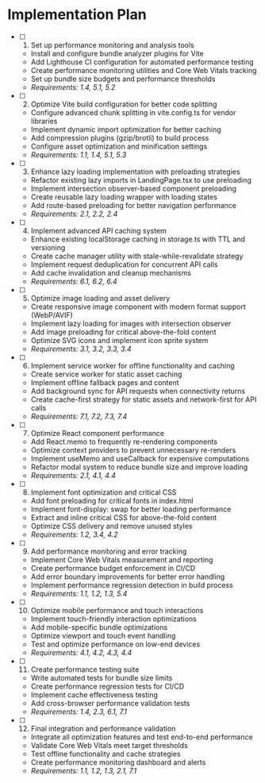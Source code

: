 # Implementation Plan

- [ ] 1. Set up performance monitoring and analysis tools

  - Install and configure bundle analyzer plugins for Vite
  - Add Lighthouse CI configuration for automated performance testing
  - Create performance monitoring utilities and Core Web Vitals tracking
  - Set up bundle size budgets and performance thresholds
  - _Requirements: 1.4, 5.1, 5.2_

- [ ] 2. Optimize Vite build configuration for better code splitting

  - Configure advanced chunk splitting in vite.config.ts for vendor libraries
  - Implement dynamic import optimization for better caching
  - Add compression plugins (gzip/brotli) to build process
  - Configure asset optimization and minification settings
  - _Requirements: 1.1, 1.4, 5.1, 5.3_

- [ ] 3. Enhance lazy loading implementation with preloading strategies

  - Refactor existing lazy imports in LandingPage.tsx to use preloading
  - Implement intersection observer-based component preloading
  - Create reusable lazy loading wrapper with loading states
  - Add route-based preloading for better navigation performance
  - _Requirements: 2.1, 2.2, 2.4_

- [ ] 4. Implement advanced API caching system

  - Enhance existing localStorage caching in storage.ts with TTL and versioning
  - Create cache manager utility with stale-while-revalidate strategy
  - Implement request deduplication for concurrent API calls
  - Add cache invalidation and cleanup mechanisms
  - _Requirements: 6.1, 6.2, 6.4_

- [ ] 5. Optimize image loading and asset delivery

  - Create responsive image component with modern format support (WebP/AVIF)
  - Implement lazy loading for images with intersection observer
  - Add image preloading for critical above-the-fold content
  - Optimize SVG icons and implement icon sprite system
  - _Requirements: 3.1, 3.2, 3.3, 3.4_

- [ ] 6. Implement service worker for offline functionality and caching

  - Create service worker for static asset caching
  - Implement offline fallback pages and content
  - Add background sync for API requests when connectivity returns
  - Create cache-first strategy for static assets and network-first for API calls
  - _Requirements: 7.1, 7.2, 7.3, 7.4_

- [ ] 7. Optimize React component performance

  - Add React.memo to frequently re-rendering components
  - Optimize context providers to prevent unnecessary re-renders
  - Implement useMemo and useCallback for expensive computations
  - Refactor modal system to reduce bundle size and improve loading
  - _Requirements: 2.1, 4.1, 4.4_

- [ ] 8. Implement font optimization and critical CSS

  - Add font preloading for critical fonts in index.html
  - Implement font-display: swap for better loading performance
  - Extract and inline critical CSS for above-the-fold content
  - Optimize CSS delivery and remove unused styles
  - _Requirements: 1.2, 3.4, 4.2_

- [ ] 9. Add performance monitoring and error tracking

  - Implement Core Web Vitals measurement and reporting
  - Create performance budget enforcement in CI/CD
  - Add error boundary improvements for better error handling
  - Implement performance regression detection in build process
  - _Requirements: 1.1, 1.2, 1.3, 5.4_

- [ ] 10. Optimize mobile performance and touch interactions

  - Implement touch-friendly interaction optimizations
  - Add mobile-specific bundle optimizations
  - Optimize viewport and touch event handling
  - Test and optimize performance on low-end devices
  - _Requirements: 4.1, 4.2, 4.3, 4.4_

- [ ] 11. Create performance testing suite

  - Write automated tests for bundle size limits
  - Create performance regression tests for CI/CD
  - Implement cache effectiveness testing
  - Add cross-browser performance validation tests
  - _Requirements: 1.4, 2.3, 6.1, 7.1_

- [ ] 12. Final integration and performance validation
  - Integrate all optimization features and test end-to-end performance
  - Validate Core Web Vitals meet target thresholds
  - Test offline functionality and cache strategies
  - Create performance monitoring dashboard and alerts
  - _Requirements: 1.1, 1.2, 1.3, 2.1, 7.1_
